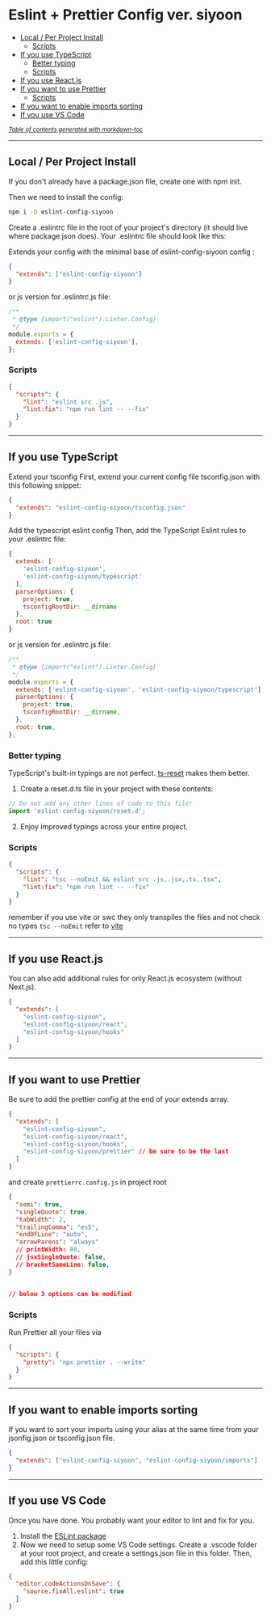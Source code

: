 # Eslint + Prettier Config ver. siyoon

- [Local / Per Project Install](#local---per-project-install)
  - [Scripts](#scripts)
- [If you use TypeScript](#if-you-use-typescript)
  - [Better typing](#better-typing)
  - [Scripts](#scripts-1)
- [If you use React.js](#if-you-use-reactjs)
- [If you want to use Prettier](#if-you-want-to-use-prettier)
  - [Scripts](#scripts-2)
- [If you want to enable imports sorting](#if-you-want-to-enable-imports-sorting)
- [If you use VS Code](#if-you-use-vs-code)

<small><i><a href='http://ecotrust-canada.github.io/markdown-toc/'>Table of contents generated with markdown-toc</a></i></small>

---

## Local / Per Project Install

If you don't already have a package.json file, create one with npm init.

Then we need to install the config:

```bash
npm i -D eslint-config-siyoon
```

Create a .eslintrc file in the root of your project's directory (it should live where package.json does). Your .eslintrc file should look like this:

Extends your config with the minimal base of eslint-config-siyoon config :

```json
{
  "extends": ["eslint-config-siyoon"]
}
```

or js version for .eslintrc.js file:

```js
/**
 * @type {import("eslint").Linter.Config}
 */
module.exports = {
  extends: ['eslint-config-siyoon'],
};
```

### Scripts

```json
{
  "scripts": {
    "lint": "eslint src .js",
    "lint:fix": "npm run lint -- --fix"
  }
}
```

---

## If you use TypeScript

Extend your tsconfig
First, extend your current config file tsconfig.json with this following snippet:

```json
{
  "extends": "eslint-config-siyoon/tsconfig.json"
}
```

Add the typescript eslint config
Then, add the TypeScript Eslint rules to your .eslintrc file:

```js
{
  extends: [
    'eslint-config-siyoon',
    'eslint-config-siyoon/typescript'
  ],
  parserOptions: {
    project: true,
    tsconfigRootDir: __dirname
  },
  root: true
}
```

or js version for .eslintrc.js file:

```js
/**
 * @type {import("eslint").Linter.Config}
 */
module.exports = {
  extends: ['eslint-config-siyoon', 'eslint-config-siyoon/typescript'],
  parserOptions: {
    project: true,
    tsconfigRootDir: __dirname,
  },
  root: true,
};
```

### Better typing

TypeScript's built-in typings are not perfect. [ts-reset](https://www.totaltypescript.com/ts-reset) makes them better.

1. Create a reset.d.ts file in your project with these contents:

```js
// Do not add any other lines of code to this file!
import 'eslint-config-siyoon/reset.d';
```

2. Enjoy improved typings across your entire project.

### Scripts

```json
{
  "scripts": {
    "lint": "tsc --noEmit && eslint src .js,.jsx,.ts,.tsx",
    "lint:fix": "npm run lint -- --fix"
  }
}
```

remember if you use vite or swc they only transpiles the files and not check no types `tsc --noEmit`
refer to [vite](https://ko.vitejs.dev/guide/features.html#transpile-only)

---

## If you use React.js

You can also add additional rules for only React.js ecosystem (without Next.js).

```json
{
  "extends": [
    "eslint-config-siyoon",
    "eslint-config-siyoon/react",
    "eslint-config-siyoon/hooks"
  ]
}
```

---

## If you want to use Prettier

Be sure to add the prettier config at the end of your extends array.

```json
{
  "extends": [
    "eslint-config-siyoon",
    "eslint-config-siyoon/react",
    "eslint-config-siyoon/hooks",
    "eslint-config-siyoon/prettier" // be sure to be the last
  ]
}
```

and create `prettierrc.config.js` in project root

```json
{
  "semi": true,
  "singleQuote": true,
  "tabWidth": 2,
  "trailingComma": "es5",
  "endOfLine": "auto",
  "arrowParens": "always"
  // printWidth: 80,
  // jsxSingleQuote: false,
  // bracketSameLine: false,
}


// below 3 options can be modified
```

### Scripts

Run Prettier all your files via

```json
{
  "scripts": {
    "pretty": "npx prettier . --write"
  }
}
```

---

## If you want to enable imports sorting

If you want to sort your imports using your alias at the same time from your jsonfig.json or tsconfig.json file.

```json
{
  "extends": ["eslint-config-siyoon", "eslint-config-siyoon/imports"]
}
```

---

## If you use VS Code

Once you have done. You probably want your editor to lint and fix for you.

1. Install the [ESLint package](https://marketplace.visualstudio.com/items?itemName=dbaeumer.vscode-eslint)
2. Now we need to setup some VS Code settings. Create a .vscode folder at your root project, and create a settings.json file in this folder. Then, add this little config:

```json
{
  "editor.codeActionsOnSave": {
    "source.fixAll.eslint": true
  }
}
```
